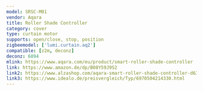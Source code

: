 ```yaml
---
model: SRSC-M01
vendor: Aqara
title: Roller Shade Controller
category: cover
type: curtain motor
supports: open/close, stop, position
zigbeemodel: ['lumi.curtain.aq2']
compatible: [z2m, deconz]
deconz: 6894
mlink: https://www.aqara.com/eu/product/smart-roller-shade-controller
link: https://www.amazon.de/dp/B08Y59J9S2
link2: https://www.alzashop.com/aqara-smart-roller-shade-controller-d6345581.htm
link3: https://www.idealo.de/preisvergleich/Typ/6970504214330.html
---
```

